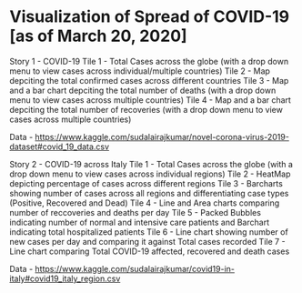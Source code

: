 # Visualization of Spread of COVID-19 [as of March 20, 2020]

Story 1 - COVID-19
Tile 1 - Total Cases across the globe (with a drop down menu to view cases across individual/multiple countries) 
Tile 2 - Map depciting the total confirmed cases across different countries
Tile 3 - Map and a bar chart depciting the total number of deaths (with a drop down menu to view cases across multiple countries)
Tile 4 - Map and a bar chart depciting the total number of recoveries (with a drop down menu to view cases across multiple countries)

Data - https://www.kaggle.com/sudalairajkumar/novel-corona-virus-2019-dataset#covid_19_data.csv

Story 2 - COVID-19 across Italy
Tile 1 - Total Cases across the globe (with a drop down menu to view cases across individual regions) 
Tile 2 - HeatMap depicting percentage of cases across different regions
Tile 3 - Barcharts showing number of cases across all regions and differentiating case types (Positive, Recovered and Dead)
Tile 4 - Line and Area charts comparing number of reccoveries and deaths per day
Tile 5 - Packed Bubbles indicating number of normal and intensive care patients and Barchart indicating total hospitalized patients
Tile 6 - Line chart showing number of new cases per day and comparing it against Total cases recorded
Tile 7 - Line chart comparing Total COVID-19 affected, recovered and death cases

Data - https://www.kaggle.com/sudalairajkumar/covid19-in-italy#covid19_italy_region.csv
